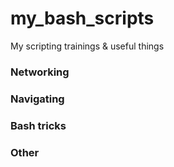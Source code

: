 # my_bash_scripts
My scripting trainings & useful things  
  
### Networking  
  
### Navigating
  
### Bash tricks
  
### Other
